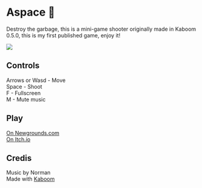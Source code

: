 # Aspace 🚀

Destroy the garbage, this is a mini-game shooter originally made in Kaboom 0.5.0, this is my first published game, enjoy it!

![](https://i.imgur.com/TKFvws3.gif)

## Controls

Arrows or Wasd - Move <br>
Space - Shoot <br>
F - Fullscreen <br>
M - Mute music <br>

## Play

[On Newgrounds.com](https://www.newgrounds.com/portal/view/801948) <br>
[On Itch.io](https://lajbel.itch.io/aspace)

## Credis

Music by Norman <br>
Made with [Kaboom](https://kaboomjs.com)
